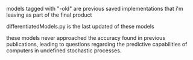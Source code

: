 models tagged with "-old" are previous saved implementations that i'm leaving as part of the final product

differentiatedModels.py is the last updated of these models

these models never approached the accuracy found in previous publications,
leading to questions regarding the predictive capabilities of computers in undefined stochastic processes.
